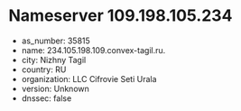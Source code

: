 # Nameserver 109.198.105.234

* as_number: 35815
* name: 234.105.198.109.convex-tagil.ru.
* city: Nizhny Tagil
* country: RU
* organization: LLC Cifrovie Seti Urala
* version: Unknown
* dnssec: false
